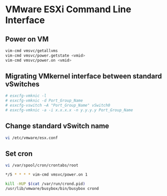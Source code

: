 # VMware ESXi Command Line Interface

## Power on VM

```bash
vim-cmd vmsvc/getallvms
vim-cmd vmsvc/power.getstate <vmid>
vim-cmd vmsvc/power.on <vmid>
```

## Migrating VMkernel interface between standard vSwitches

```bash
# esxcfg-vmknic -l
# esxcfg-vmknic -d Port_Group_Name
# esxcfg-vswitch –A "Port_Group_Name" vSwitch0
# esxcfg-vmknic -a -i x.x.x.x -n y.y.y.y Port_Group_Name
```

## Change standard vSwitch name

```bash
vi /etc/vmware/esx.conf
```

## Set cron

```bash
vi /var/spool/cron/crontabs/root

*/5 * * * * vim-cmd vmsvc/power.on 1

kill -HUP $(cat /var/run/crond.pid)
/usr/lib/vmware/busybox/bin/busybox crond
```

